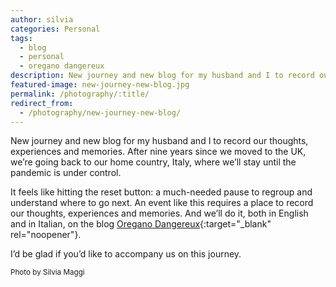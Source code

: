 ```yaml
---
author: silvia
categories: Personal
tags:
  - blog
  - personal
  - oregano dangereux
description: New journey and new blog for my husband and I to record our thoughts, experiences and memories on Oregano Dangereux. Follow it as we move back to Italy from the UK.
featured-image: new-journey-new-blog.jpg
permalink: /photography/:title/
redirect_from:
  - /photography/new-journey-new-blog/
---
```

New journey and new blog for my husband and I to record our thoughts, experiences and memories. After nine years since we moved to the UK, we’re going back to our home country, Italy, where we’ll stay until the pandemic is under control.

<!--more-->

It feels like hitting the reset button: a much-needed pause to regroup and understand where to go next. An event like this requires a place to record our thoughts, experiences and memories. And we’ll do it, both in English and in Italian, on the blog [Oregano Dangereux](https://oreganodangereux.wordpress.com/){:target="_blank" rel="noopener"}.

I’d be glad if you’d like to accompany us on this journey.

<small>Photo by Silvia Maggi</small>